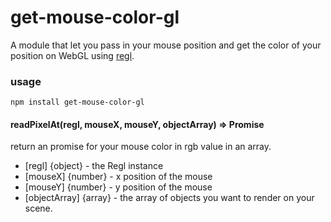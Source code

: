 # get-mouse-color-gl

A module that let you pass in your mouse position and get the color of your position on WebGL using  [regl](https://github.com/regl-project/regl).

### usage
`npm install get-mouse-color-gl`

#### readPixelAt(regl, mouseX, mouseY, objectArray) => Promise

return an promise for your mouse color in rgb value in an array.

* [regl] {object} - the Regl instance
* [mouseX] {number} - x position of the mouse
* [mouseY] {number} - y position of the mouse
* [objectArray] {array} - the array of objects you want to render on your scene.
